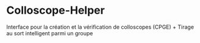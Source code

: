 # Colloscope-Helper
Interface pour la création et la vérification de colloscopes (CPGE) + Tirage au sort intelligent parmi un groupe
